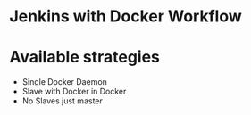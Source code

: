 # Jenkins with Docker Workflow 


# Available strategies

- Single Docker Daemon
- Slave with Docker in Docker
- No Slaves just master

